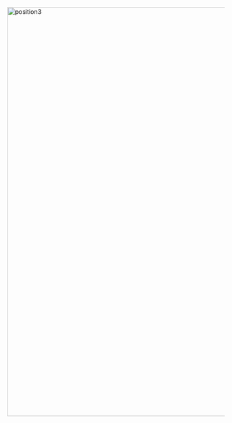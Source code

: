 <img width="947" alt="position3" src="https://user-images.githubusercontent.com/61108479/88608504-e3a6a600-d0bc-11ea-94a1-862a89c00ce4.png">
